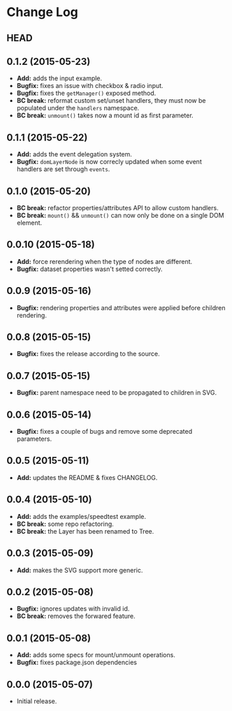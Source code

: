 # Change Log

## HEAD

## 0.1.2 (2015-05-23)

  * **Add:** adds the input example.
  * **Bugfix:** fixes an issue with checkbox & radio input.
  * **Bugfix:** fixes the `getManager()` exposed method.
  * **BC break:** reformat custom set/unset handlers, they must now be populated under the `handlers` namespace.
  * **BC break:** `unmount()` takes now a mount id as first parameter.

## 0.1.1 (2015-05-22)

  * **Add:** adds the event delegation system.
  * **Bugfix:** `domLayerNode` is now correcly updated when some event handlers are set through `events`.

## 0.1.0 (2015-05-20)

  * **BC break:** refactor properties/attributes API to allow custom handlers.
  * **BC break:** `mount()` && `unmount()` can now only be done on a single DOM element.

## 0.0.10 (2015-05-18)

  * **Add:** force rerendering when the type of nodes are different.
  * **Bugfix:** dataset properties wasn't setted correctly.

## 0.0.9 (2015-05-16)

  * **Bugfix:** rendering properties and attributes were applied before children rendering.

## 0.0.8 (2015-05-15)

  * **Bugfix:** fixes the release according to the source.

## 0.0.7 (2015-05-15)

  * **Bugfix:** parent namespace need to be propagated to children in SVG.

## 0.0.6 (2015-05-14)

  * **Bugfix:** fixes a couple of bugs and remove some deprecated parameters.

## 0.0.5 (2015-05-11)

  * **Add:** updates the README & fixes CHANGELOG.

## 0.0.4 (2015-05-10)

  * **Add:** adds the examples/speedtest example.
  * **BC break:** some repo refactoring.
  * **BC break:** the Layer has been renamed to Tree.

## 0.0.3 (2015-05-09)

  * **Add:** makes the SVG support more generic.

## 0.0.2 (2015-05-08)

  * **Bugfix:** ignores updates with invalid id.
  * **BC break:** removes the forwared feature.

## 0.0.1 (2015-05-08)

  * **Add:** adds some specs for mount/unmount operations.
  * **Bugfix:** fixes package.json dependencies

## 0.0.0 (2015-05-07)

  * Initial release.
